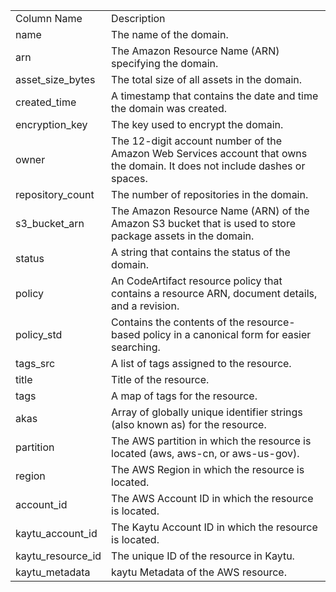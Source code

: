<table>
	<tr><td>Column Name</td><td>Description</td></tr>
	<tr><td>name</td><td>The name of the domain.</td></tr>
	<tr><td>arn</td><td>The Amazon Resource Name (ARN) specifying the domain.</td></tr>
	<tr><td>asset_size_bytes</td><td>The total size of all assets in the domain.</td></tr>
	<tr><td>created_time</td><td>A timestamp that contains the date and time the domain was created.</td></tr>
	<tr><td>encryption_key</td><td>The key used to encrypt the domain.</td></tr>
	<tr><td>owner</td><td>The 12-digit account number of the Amazon Web Services account that owns the domain. It does not include dashes or spaces.</td></tr>
	<tr><td>repository_count</td><td>The number of repositories in the domain.</td></tr>
	<tr><td>s3_bucket_arn</td><td>The Amazon Resource Name (ARN) of the Amazon S3 bucket that is used to store package assets in the domain.</td></tr>
	<tr><td>status</td><td>A string that contains the status of the domain.</td></tr>
	<tr><td>policy</td><td>An CodeArtifact resource policy that contains a resource ARN, document details, and a revision.</td></tr>
	<tr><td>policy_std</td><td>Contains the contents of the resource-based policy in a canonical form for easier searching.</td></tr>
	<tr><td>tags_src</td><td>A list of tags assigned to the resource.</td></tr>
	<tr><td>title</td><td>Title of the resource.</td></tr>
	<tr><td>tags</td><td>A map of tags for the resource.</td></tr>
	<tr><td>akas</td><td>Array of globally unique identifier strings (also known as) for the resource.</td></tr>
	<tr><td>partition</td><td>The AWS partition in which the resource is located (aws, aws-cn, or aws-us-gov).</td></tr>
	<tr><td>region</td><td>The AWS Region in which the resource is located.</td></tr>
	<tr><td>account_id</td><td>The AWS Account ID in which the resource is located.</td></tr>
	<tr><td>kaytu_account_id</td><td>The Kaytu Account ID in which the resource is located.</td></tr>
	<tr><td>kaytu_resource_id</td><td>The unique ID of the resource in Kaytu.</td></tr>
	<tr><td>kaytu_metadata</td><td>kaytu Metadata of the AWS resource.</td></tr>
</table>